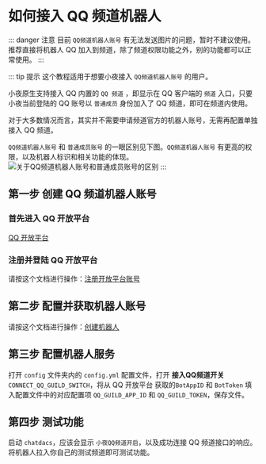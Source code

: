 # 如何接入 QQ 频道机器人 <Badge text="注意" type="error"/>

::: danger 注意
目前 `QQ频道机器人账号` 有无法发送图片的问题，暂时不建议使用。推荐直接将机器人 QQ 加入到频道，除了频道权限功能之外，别的功能都可以正常使用。
:::

::: tip 提示
这个教程适用于想要小夜接入 `QQ频道机器人账号` 的用户。

小夜原生支持接入 QQ 内置的 `QQ 频道` ，即显示在 QQ 客户端的 `频道` 入口，只要小夜当前登陆的 QQ 账号以 `普通成员` 身份加入了 QQ 频道，即可在频道内使用。

对于大多数情况而言，其实并不需要申请频道官方的机器人账号，无需再配置单独接入 QQ 频道。

`QQ频道机器人账号` 和 `普通成员账号` 的一眼区别见下图。`QQ频道机器人账号` 有更高的权限，以及机器人标识和相关功能的体现。
<img :src="$withBase('/about_guild_bot_and_guild_user.jpg')" alt="关于QQ频道机器人账号和普通成员账号的区别">
:::

## 第一步 创建 QQ 频道机器人账号

### 首先进入 QQ 开放平台

[QQ 开放平台](https://q.qq.com/)

### 注册并登陆 QQ 开放平台

请按这个文档进行操作：[注册开放平台账号](https://q.qq.com/wiki/#%E6%B3%A8%E5%86%8C%E5%BC%80%E6%94%BE%E5%B9%B3%E5%8F%B0%E8%B4%A6%E5%8F%B7)

## 第二步 配置并获取机器人账号

请按这个文档进行操作：[创建机器人](https://q.qq.com/wiki/#_3-1-%E5%88%9B%E5%BB%BA%E6%9C%BA%E5%99%A8%E4%BA%BA)

## 第三步 配置机器人服务

打开 `config` 文件夹内的 `config.yml` 配置文件，打开 **接入QQ频道开关** `CONNECT_QQ_GUILD_SWITCH`，将从 QQ 开放平台 获取的`BotAppID` 和 `BotToken` 填入配置文件中的对应配置项 `QQ_GUILD_APP_ID` 和 `QQ_GUILD_TOKEN`，保存文件。

## 第四步 测试功能

启动 `chatdacs`，应该会显示 `小夜QQ频道开启`，以及成功连接 QQ 频道接口的响应。将机器人拉入你自己的测试频道即可测试功能。
